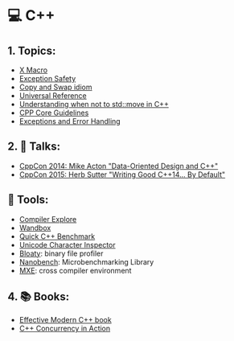 
# :computer: C++

## 1. Topics:
- [X Macro](https://en.wikipedia.org/wiki/X_Macro)
- [Exception Safety](https://en.wikipedia.org/wiki/Exception_safety)
- [Copy and Swap idiom](https://stackoverflow.com/questions/3279543/what-is-the-copy-and-swap-idiom)
- [Universal Reference](https://isocpp.org/blog/2012/11/universal-references-in-c11-scott-meyers)
- [Understanding when not to std::move in C++](https://developers.redhat.com/blog/2019/04/12/understanding-when-not-to-stdmove-in-c/)
- [CPP Core Guidelines](https://github.com/isocpp/CppCoreGuidelines)
- [Exceptions and Error Handling](https://isocpp.org/wiki/faq/exceptions)

## 2. :speech_balloon: Talks:
- [CppCon 2014: Mike Acton "Data-Oriented Design and C++"](https://www.youtube.com/watch?v=rX0ItVEVjHc)
- [CppCon 2015: Herb Sutter "Writing Good C++14... By Default"](https://www.youtube.com/watch?v=hEx5DNLWGgA)

##  :hammer: Tools:
- [Compiler Explore](https://gcc.godbolt.org/#)
- [Wandbox](https://wandbox.org/)
- [Quick C++ Benchmark](https://quick-bench.com/)
- [Unicode Character Inspector](https://apps.timwhitlock.info/unicode/inspect?s=%C3%A7%C3%A3)
- [Bloaty](https://github.com/google/bloaty): binary file profiler
- [Nanobench](https://nanobench.ankerl.com/): Microbenchmarking Library
- [MXE](https://mxe.cc/): cross compiler environment

## 4. :books: Books:
- [Effective Modern C++ book](https://www.amazon.com/Effective-Modern-Specific-Ways-Improve/dp/1491903996/ref=sr_1_1?crid=243L4NKH05EM0&dchild=1&keywords=effective+modern+c+-+scott+meyers&qid=1594767809&sprefix=effective+moder%2Caps%2C274&sr=8-1)
- [C++ Concurrency in Action](https://www.amazon.com/C-Concurrency-Action-Anthony-Williams/dp/1617294691/ref=sr_1_1?dchild=1&keywords=concurrency+in+action&qid=1594808152&s=books&sr=1-1)